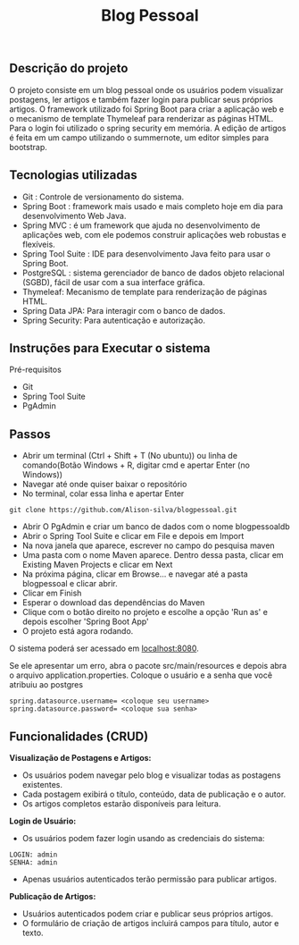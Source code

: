 <h1 align="center">
  Blog Pessoal
</h1>

<br>

## Descrição do projeto

O projeto consiste em um blog pessoal onde os usuários podem visualizar postagens, 
ler artigos e também fazer login para publicar seus próprios artigos. 
O framework utilizado foi Spring Boot para criar a aplicação web e o mecanismo de 
template Thymeleaf para renderizar as páginas HTML. Para o login foi utilizado o
spring security em memória. A edição de artigos é feita em um campo utilizando o
summernote, um editor simples para bootstrap.

## Tecnologias utilizadas

- Git : Controle de versionamento do sistema.
- Spring Boot : framework mais usado e mais completo hoje em dia para desenvolvimento Web Java.
- Spring MVC : é um framework que ajuda no desenvolvimento de aplicações web, com ele podemos construir aplicações web robustas e flexíveis.
- Spring Tool Suite : IDE para desenvolvimento Java feito para usar o Spring Boot.
- PostgreSQL :  sistema gerenciador de banco de dados objeto relacional (SGBD), fácil de usar com a sua interface gráfica.
- Thymeleaf: Mecanismo de template para renderização de páginas HTML.
- Spring Data JPA: Para interagir com o banco de dados.
- Spring Security: Para autenticação e autorização.

## Instruções para Executar o sistema
<p>Pré-requisitos</p>

- Git
- Spring Tool Suite
- PgAdmin

## Passos

- Abrir um terminal (Ctrl + Shift + T (No ubuntu)) ou linha de comando(Botão Windows + R, digitar cmd e apertar Enter (no Windows))
- Navegar até onde quiser baixar o repositório
- No terminal, colar essa linha e apertar Enter

```
git clone https://github.com/Alison-silva/blogpessoal.git
```

- Abrir O PgAdmin e criar um banco de dados com o nome blogpessoaldb
- Abrir o Spring Tool Suite e clicar em File e depois em Import
- Na nova janela que aparece, escrever no campo do pesquisa maven
- Uma pasta com o nome Maven aparece. Dentro dessa pasta, clicar em Existing Maven Projects e clicar em Next
- Na próxima página, clicar em Browse... e navegar até a pasta blogpessoal e clicar abrir.
- Clicar em Finish
- Esperar o download das dependências do Maven
- Clique com o botão direito no projeto e escolhe a opção 'Run as' e depois escolher 'Spring Boot App'
- O projeto está agora rodando.

O sistema poderá ser acessado em [localhost:8080](http://localhost:8080).

Se ele apresentar um erro, abra o pacote src/main/resources e depois abra o arquivo application.properties.
Coloque o usuário e a senha que você atribuiu ao postgres

```
spring.datasource.username= <coloque seu username>
spring.datasource.password= <coloque sua senha>
```

## Funcionalidades (CRUD)

**Visualização de Postagens e Artigos:**

- Os usuários podem navegar pelo blog e visualizar todas as postagens existentes.
- Cada postagem exibirá o título, conteúdo, data de publicação e o autor.
- Os artigos completos estarão disponíveis para leitura.

**Login de Usuário:**

- Os usuários podem fazer login usando as credenciais do sistema:
```
LOGIN: admin
SENHA: admin
```
- Apenas usuários autenticados terão permissão para publicar artigos.

**Publicação de Artigos:**

- Usuários autenticados podem criar e publicar seus próprios artigos.
- O formulário de criação de artigos incluirá campos para título, autor e texto.
